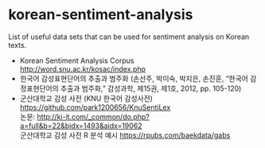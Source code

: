 # korean-sentiment-analysis
List of useful data sets that can be used for sentiment analysis on Korean texts. 

- Korean Sentiment Analysis Corpus http://word.snu.ac.kr/kosac/index.php  
- 한국어 감성표현단어의 추출과 범주화 (손선주, 박미숙, 박지은, 손진훈, “한국어 감정표현단어의 추출과 범주화,” 감성과학,
제15권, 제1호, 2012, pp. 105-120)  
- 군산대학교 감성 사전 (KNU 한국어 감성사전) https://github.com/park1200656/KnuSentiLex  
논문: http://ki-it.com/_common/do.php?a=full&b=22&bidx=1493&aidx=19062  
군산대학교 감성 사전 R 분석 예시 https://rpubs.com/baekdata/gabs

